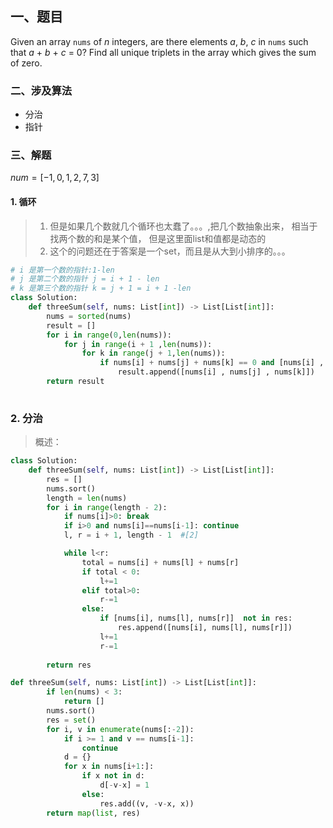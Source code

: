 ## 一、题目

Given an array `nums` of *n* integers, are there elements *a*, *b*, *c* in `nums` such that *a* + *b* + *c* = 0? Find all unique triplets in the array which gives the sum of zero.

### 二、涉及算法

- 分治
- 指针

### 三、解题

$num = [-1,0,1,2,7,3]$

#### 1. 循环

> 1. 但是如果几个数就几个循环也太蠢了。。。,把几个数抽象出来， 相当于找两个数的和是某个值， 但是这里面list和值都是动态的
> 2. 这个的问题还在于答案是一个set，而且是从大到小排序的。。。

```python
# i 是第一个数的指针:1-len
# j 是第二个数的指针 j = i + 1 - len
# k 是第三个数的指针 k = j + 1 = i + 1 -len
class Solution:
    def threeSum(self, nums: List[int]) -> List[List[int]]:
        nums = sorted(nums)
        result = []
        for i in range(0,len(nums)):
            for j in range(i + 1 ,len(nums)):
                for k in range(j + 1,len(nums)):
                    if nums[i] + nums[j] + nums[k] == 0 and [nums[i] , nums[j] , nums[k]] not in result:
                        result.append([nums[i] , nums[j] , nums[k]])
        return result
 
```



### 2. 分治

> 概述：

```python
class Solution:
    def threeSum(self, nums: List[int]) -> List[List[int]]:
        res = []
        nums.sort()
        length = len(nums)
        for i in range(length - 2):
            if nums[i]>0: break
            if i>0 and nums[i]==nums[i-1]: continue
            l, r = i + 1, length - 1  #[2]

            while l<r:
                total = nums[i] + nums[l] + nums[r]
                if total < 0:
                    l+=1
                elif total>0:
                    r-=1
                else:
                    if [nums[i], nums[l], nums[r]]  not in res:
                        res.append([nums[i], nums[l], nums[r]])
                    l+=1
                    r-=1
      
        return res
```



```python
def threeSum(self, nums: List[int]) -> List[List[int]]:
        if len(nums) < 3:
            return []
        nums.sort()
        res = set()
        for i, v in enumerate(nums[:-2]):
            if i >= 1 and v == nums[i-1]:
                continue
            d = {}
            for x in nums[i+1:]:
                if x not in d:
                    d[-v-x] = 1
                else:
                    res.add((v, -v-x, x))
        return map(list, res)
```

